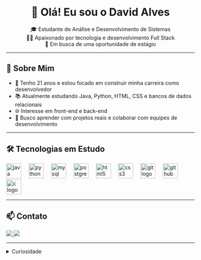 <h1 align="center">👋 Olá! Eu sou o David Alves</h1>

<p align="center">
🎓 Estudante de Análise e Desenvolvimento de Sistemas <br/>
🧑‍💻 Apaixonado por tecnologia e desenvolvimento Full Stack <br/>
🎯 Em busca de uma oportunidade de estágio
</p>

---

<h2>🚀 Sobre Mim</h2>

<ul>
  <li>🧠 Tenho 21 anos e estou focado em construir minha carreira como desenvolvedor</li>
  <li>📚 Atualmente estudando Java, Python, HTML, CSS e bancos de dados relacionais</li>
  <li>🌐 Interesse em front-end e back-end</li>
  <li>💼 Busco aprender com projetos reais e colaborar com equipes de desenvolvimento</li>
</ul>

---

<h2>🛠️ Tecnologias em Estudo</h2>


<div align="left">
  <img src="https://cdn.jsdelivr.net/gh/devicons/devicon/icons/java/java-original.svg" height="40" alt="java logo"  />
  <img width="12" />
  <img src="https://cdn.jsdelivr.net/gh/devicons/devicon/icons/python/python-original.svg" height="40" alt="python logo"  />
  <img width="12" />
  <img src="https://cdn.jsdelivr.net/gh/devicons/devicon/icons/mysql/mysql-original.svg" height="40" alt="mysql logo"  />
  <img width="12" />
  <img src="https://cdn.jsdelivr.net/gh/devicons/devicon/icons/postgresql/postgresql-original.svg" height="40" alt="postgresql logo"  />
  <img width="12" />
  <img src="https://cdn.jsdelivr.net/gh/devicons/devicon/icons/html5/html5-original.svg" height="40" alt="html5 logo"  />
  <img width="12" />
  <img src="https://cdn.jsdelivr.net/gh/devicons/devicon/icons/css3/css3-original.svg" height="40" alt="css3 logo"  />
  <img width="12" />
  <img src="https://cdn.jsdelivr.net/gh/devicons/devicon/icons/git/git-original.svg" height="40" alt="git logo"  />
  <img width="12" />
  <img src="https://cdn.jsdelivr.net/gh/devicons/devicon/icons/github/github-original.svg" height="40" alt="github logo"  />
  <img width="12" />
  <img src="https://cdn.jsdelivr.net/gh/devicons/devicon/icons/c/c-original.svg" height="40" alt="c logo"  />
</div>

---

<h2>📫 Contato</h2>

<p>
  <a href="mailto:davidbritoal7@gmail.com">
    <img src="https://img.shields.io/badge/Email-D14836?style=for-the-badge&logo=gmail&logoColor=white"/>
  </a>
  <a href="https://www.linkedin.com/in/davidbritodev/" target="_blank">
    <img src="https://img.shields.io/badge/LinkedIn-0077B5?style=for-the-badge&logo=linkedin&logoColor=white"/>
  </a>
</p>

---

<details>
  <summary> Curiosidade</summary>
  <p>Sou focado e gosto de aprender na prática. Tenho interesse em projetos que trazem soluções reais e impactam positivamente a vida das pessoas.🚀</p>
</details> 
